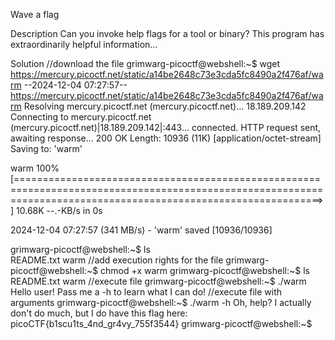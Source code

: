 Wave a flag

Description
Can you invoke help flags for a tool or binary? This program has extraordinarily helpful information...

Solution
//download the file
grimwarg-picoctf@webshell:~$ wget https://mercury.picoctf.net/static/a14be2648c73e3cda5fc8490a2f476af/warm
--2024-12-04 07:27:57--  https://mercury.picoctf.net/static/a14be2648c73e3cda5fc8490a2f476af/warm
Resolving mercury.picoctf.net (mercury.picoctf.net)... 18.189.209.142
Connecting to mercury.picoctf.net (mercury.picoctf.net)|18.189.209.142|:443... connected.
HTTP request sent, awaiting response... 200 OK
Length: 10936 (11K) [application/octet-stream]
Saving to: 'warm'

warm                                                                100%[=================================================================================================================================================================>]  10.68K  --.-KB/s    in 0s      

2024-12-04 07:27:57 (341 MB/s) - 'warm' saved [10936/10936]

grimwarg-picoctf@webshell:~$ ls           
README.txt  warm
//add execution rights for the file
grimwarg-picoctf@webshell:~$ chmod +x warm
grimwarg-picoctf@webshell:~$ ls
README.txt  warm
//execute file
grimwarg-picoctf@webshell:~$ ./warm 
Hello user! Pass me a -h to learn what I can do!
//execute file with arguments
grimwarg-picoctf@webshell:~$ ./warm -h
Oh, help? I actually don't do much, but I do have this flag here: picoCTF{b1scu1ts_4nd_gr4vy_755f3544}
grimwarg-picoctf@webshell:~$ 